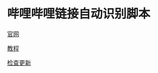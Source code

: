 # 哔哩哔哩链接自动识别脚本
[官网](https://js.alwolf.cn/)

[教程](https://js.alwolf.cn/tutorial/bilibiliurl)

[检查更新](https://js.alwolf.cn/js/updates/bilibiliurl)
